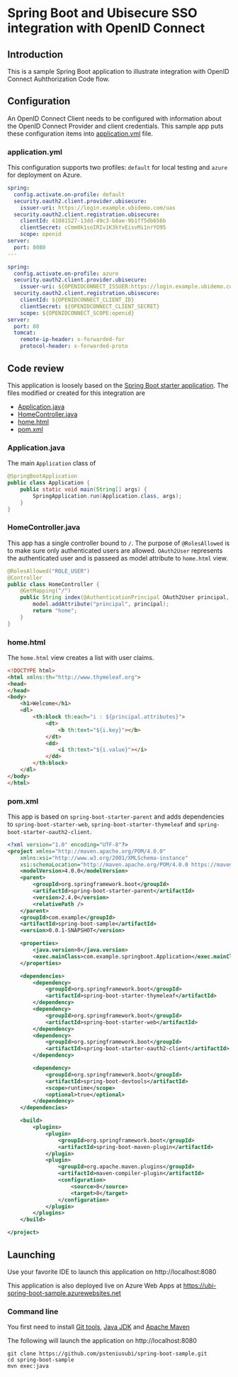 # Spring Boot and Ubisecure SSO integration with OpenID Connect

## Introduction

This is a sample Spring Boot application to illustrate integration with OpenID Connect Auhthorization Code flow. 

## Configuration

An OpenID Connect Client needs to be configured with information about the OpenID Connect Provider and client credentials. This sample app puts these configuration items into [application.yml](src/main/resources/application.yml) file.

### application.yml

This configuration supports two profiles: `default` for local testing and `azure` for deployment on Azure.

```yml
spring:
  config.activate.on-profile: default
  security.oauth2.client.provider.ubisecure:
    issuer-uri: https://login.example.ubidemo.com/uas
  security.oauth2.client.registration.ubisecure:
    clientId: 41081527-13dd-49c3-b8ae-9b1ff5db656b
    clientSecret: cCmm0k1soIRIv1K3kYxEisvMi1nrYO95
    scope: openid
server:
  port: 8080
---

spring:
  config.activate.on-profile: azure
  security.oauth2.client.provider.ubisecure:
    issuer-uri: ${OPENIDCONNECT_ISSUER:https://login.example.ubidemo.com/uas}
  security.oauth2.client.registration.ubisecure:
    clientId: ${OPENIDCONNECT_CLIENT_ID}
    clientSecret: ${OPENIDCONNECT_CLIENT_SECRET}
    scope: ${OPENIDCONNECT_SCOPE:openid}
server:
  port: 80
  tomcat:
    remote-ip-header: x-forwarded-for
    protocol-header: x-forwarded-proto
```

## Code review

This application is loosely based on the [Spring Boot starter application](https://github.com/spring-guides/gs-spring-boot). The files modified or created for this integration are

* [Application.java](src/main/java/com/example/springboot/Application.java)
* [HomeController.java](src/main/java/com/example/springboot/HomeController.java)
* [home.html](src/main/resources/templates/home.html)
* [pom.xml](pom.xml)

### Application.java

The main `Application` class of

```java
@SpringBootApplication
public class Application {
	public static void main(String[] args) {
		SpringApplication.run(Application.class, args);
	}
}
```

### HomeController.java

This app has a single controller bound to `/`. The purpose of `@RolesAllowed` is to make sure only authenticated users are allowed. `OAuth2User` represents the authenticated user and is passeed as model attribute to `home.html` view.

```java
@RolesAllowed("ROLE_USER")
@Controller
public class HomeController {
	@GetMapping("/")
	public String index(@AuthenticationPrincipal OAuth2User principal, Model model) {
		model.addAttribute("principal", principal);
		return "home";
	}
}
```

### home.html

The `home.html` view creates a list with user claims.

```html
<!DOCTYPE html>
<html xmlns:th="http://www.thymeleaf.org">
<head>
</head>
<body>
	<h1>Welcome</h1>
	<dl>
		<th:block th:each="i : ${principal.attributes}">
			<dt>
				<b th:text="${i.key}"></b>
			</dt>
			<dd>
				<i th:text="${i.value}"></i>
			</dd>
		</th:block>
	</dl>
</body>
</html>
```

### pom.xml

This app is based on `spring-boot-starter-parent` and adds dependencies to `spring-boot-starter-web`, `spring-boot-starter-thymeleaf` and `spring-boot-starter-oauth2-client`.

```xml
<?xml version="1.0" encoding="UTF-8"?>
<project xmlns="http://maven.apache.org/POM/4.0.0"
	xmlns:xsi="http://www.w3.org/2001/XMLSchema-instance"
	xsi:schemaLocation="http://maven.apache.org/POM/4.0.0 https://maven.apache.org/xsd/maven-4.0.0.xsd">
	<modelVersion>4.0.0</modelVersion>
	<parent>
		<groupId>org.springframework.boot</groupId>
		<artifactId>spring-boot-starter-parent</artifactId>
		<version>2.4.0</version>
		<relativePath />
	</parent>
	<groupId>com.example</groupId>
	<artifactId>spring-boot-sample</artifactId>
	<version>0.0.1-SNAPSHOT</version>

	<properties>
		<java.version>8</java.version>
		<exec.mainClass>com.example.springboot.Application</exec.mainClass>
	</properties>

	<dependencies>
		<dependency>
			<groupId>org.springframework.boot</groupId>
			<artifactId>spring-boot-starter-thymeleaf</artifactId>
		</dependency>
		<dependency>
			<groupId>org.springframework.boot</groupId>
			<artifactId>spring-boot-starter-web</artifactId>
		</dependency>
		<dependency>
			<groupId>org.springframework.boot</groupId>
			<artifactId>spring-boot-starter-oauth2-client</artifactId>
		</dependency>

		<dependency>
			<groupId>org.springframework.boot</groupId>
			<artifactId>spring-boot-devtools</artifactId>
			<scope>runtime</scope>
			<optional>true</optional>
		</dependency>
	</dependencies>

	<build>
		<plugins>
			<plugin>
				<groupId>org.springframework.boot</groupId>
				<artifactId>spring-boot-maven-plugin</artifactId>
			</plugin>
			<plugin>
				<groupId>org.apache.maven.plugins</groupId>
				<artifactId>maven-compiler-plugin</artifactId>
				<configuration>
					<source>8</source>
					<target>8</target>
				</configuration>
			</plugin>
		</plugins>
	</build>

</project>
```

## Launching

Use your favorite IDE to launch this application on http://localhost:8080

This application is also deployed live on Azure Web Apps at https://ubi-spring-boot-sample.azurewebsites.net

### Command line

You first need to install [Git tools](https://git-scm.com/downloads), [Java JDK](https://github.com/AdoptOpenJDK/openjdk8-upstream-binaries/releases) and [Apache Maven](https://maven.apache.org/install.html)

The following will launch the application on http://localhost:8080

```
git clone https://github.com/psteniusubi/spring-boot-sample.git
cd spring-boot-sample
mvn exec:java
```
